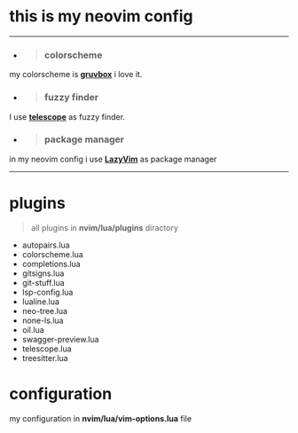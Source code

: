 # this is my neovim config
---
- > ### colorscheme
my colorscheme is [**gruvbox**](https://github.com/ellisonleao/gruvbox.nvim) i love it.
- > ### fuzzy finder 
I use [**telescope**](https://github.com/nvim-telescope/telescope.nvim) as fuzzy finder.
- > ### package manager
in my neovim config i use [**LazyVim**](https://github.com/LazyVim/LazyVim) as package manager

---
# plugins
> all plugins in **nvim/lua/plugins** diractory
- autopairs.lua
- colorscheme.lua
- completions.lua
- gitsigns.lua
- git-stuff.lua
- lsp-config.lua
- lualine.lua
- neo-tree.lua
- none-ls.lua
- oil.lua
- swagger-preview.lua
- telescope.lua
- treesitter.lua


# configuration
my configuration in **nvim/lua/vim-options.lua** file

